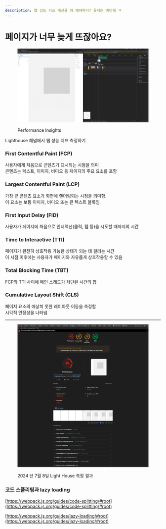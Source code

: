 ```yaml
---
description: 웹 성능 지표 개선을 왜 해야하지? 유저는 예민해 ㅋ
---
```


# 페이지가 너무 늦게 뜨잖아요?

<figure><img src="../.gitbook/assets/image.png" alt=""><figcaption><p>Performance Insights</p></figcaption></figure>

Lighthouse 패널에서 웹 성능 지표 측정하기



### First Contentful Paint (FCP)

사용자에게 처음으로 콘텐츠가 표시되는 시점을 의미\
콘텐츠는 텍스트, 이미지, 비디오 등 페이지의 주요 요소를 포함



### Largest Contentful Paint (LCP)

가장 큰 콘텐츠 요소가 화면에 렌더링되는 시점을 의미함. \
이 요소는 보통 이미지, 비디오 또는 큰 텍스트 블록임



### First Input Delay (FID)

사용자가 페이지에 처음으로 인터랙션(클릭, 탭 등)을 시도할 때까지의 시간



### Time to Interactive (TTI)

페이지가 완전히 상호작용 가능한 상태가 되는 데 걸리는 시간\
이 시점 이후에는 사용자가 페이지와 자유롭게 상호작용할 수 있음



### Total Blocking Time (TBT)

FCP와 TTI 사이에 메인 스레드가 차단된 시간의 합



### Cumulative Layout Shift (CLS)

페이지 요소의 예상치 못한 레이아웃 이동을 측정함 \
시각적 안정성을 나타냄

***



<figure><img src="../.gitbook/assets/image (1).png" alt=""><figcaption><p>2024 년 7월 8일 Light House 측정 결과</p></figcaption></figure>



### 코드 스플리팅과 lazy loading



[https://webpack.js.org/guides/code-splitting/#root](https://webpack.js.org/guides/code-splitting/#root)

[https://webpack.js.org/guides/lazy-loading/#root](https://webpack.js.org/guides/lazy-loading/#root)







